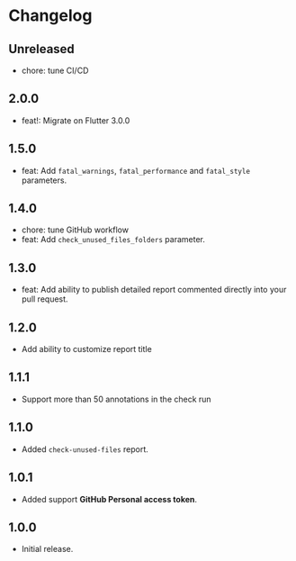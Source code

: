 # Changelog

## Unreleased

* chore: tune CI/CD

## 2.0.0

* feat!: Migrate on Flutter 3.0.0

## 1.5.0

* feat: Add `fatal_warnings`, `fatal_performance` and `fatal_style` parameters.

## 1.4.0

* chore: tune GitHub workflow
* feat: Add `check_unused_files_folders` parameter.

## 1.3.0

* feat: Add ability to publish detailed report commented directly into your pull request.

## 1.2.0

* Add ability to customize report title

## 1.1.1

* Support more than 50 annotations in the check run

## 1.1.0

* Added `check-unused-files` report.

## 1.0.1

* Added support **GitHub Personal access token**.

## 1.0.0

* Initial release.
